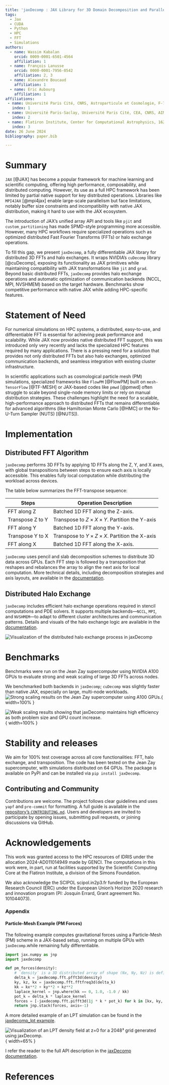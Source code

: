```yaml
---
title: 'jaxDecomp : JAX Library for 3D Domain Decomposition and Parallel FFTs'
tags:
  - Jax
  - CUDA
  - Python
  - HPC
  - FFT
  - Simulations
authors:
  - name: Wassim Kabalan
    orcid: 0009-0001-6501-4564
    affiliation: 1
  - name: François Lanusse
    orcid: 0000-0001-7956-0542
    affiliation: 2, 3
  - name: Alexandre Boucaud
    affiliation: 1
  - name: Eric Aubourg
    affiliation: 1
affiliations:
 - name: Université Paris Cité, CNRS, Astroparticule et Cosmologie, F-75013 Paris, France
   index: 1
 - name: Université Paris-Saclay, Université Paris Cité, CEA, CNRS, AIM, 91191, Gif-sur-Yvette, France
   index: 2
 - name: Flatiron Institute, Center for Computational Astrophysics, 162 5th Avenue, New York, NY 10010, USA
   index: 3
date: 26 June 2024
bibliography: paper.bib

---
```


# Summary


`JAX` \[@JAX] has become a popular framework for machine learning and scientific computing, offering high performance, composability, and distributed computing. However, its use as a full HPC framework has been limited by partial native support for key distributed operations. Libraries like `MPI4JAX` \[@mpi4jax] enable large-scale parallelism but face limitations, notably buffer size constraints and incompatibility with native JAX distribution, making it hard to use with the JAX ecosystem.

The introduction of JAX’s unified array API and tools like `pjit` and `custom_partitioning` has made SPMD-style programming more accessible. However, many HPC workflows require specialized operations such as optimized distributed Fast Fourier Transforms (FFTs) or halo exchange operations.

To fill this gap, we present `jaxDecomp`, a fully differentiable JAX library for distributed 3D FFTs and halo exchanges. It wraps NVIDIA’s `cuDecomp` library \[@cuDecomp], exposing its functionality as JAX primitives while maintaining compatibility with JAX transformations like `jit` and `grad`. Beyond basic distributed FFTs, `jaxDecomp` provides halo exchange operations and automatic optimization of communication backends (NCCL, MPI, NVSHMEM) based on the target hardware. Benchmarks show competitive performance with native JAX while adding HPC-specific features.



# Statement of Need

For numerical simulations on HPC systems, a distributed, easy-to-use, and differentiable FFT is essential for achieving peak performance and scalability. While JAX now provides native distributed FFT support, this was introduced only very recently and lacks the specialized HPC features required by many applications. There is a pressing need for a solution that provides not only distributed FFTs but also halo exchanges, optimized communication backends, and seamless integration with existing cluster infrastructure.

In scientific applications such as cosmological particle mesh (PM) simulations, specialized frameworks like `FlowPM` [@FlowPM] built on `mesh-TensorFlow` [@TF-MESH] or JAX-based codes like `pmwd` [@pmwd] often struggle to scale beyond single-node memory limits or rely on manual distribution strategies. These challenges highlight the need for a scalable, high-performance approach to distributed FFTs that remains differentiable for advanced algorithms (like Hamiltonian Monte Carlo [@HMC] or the No-U-Turn Sampler (NUTS) [@NUTS]).


# Implementation

## Distributed FFT Algorithm

`jaxDecomp` performs 3D FFTs by applying 1D FFTs along the Z, Y, and X axes, with global transpositions between steps to ensure each axis is locally accessible. This enables fully local computation while distributing the workload across devices.

The table below summarizes the FFT-transpose sequence:

| Steps            | Operation Description                                    |
|------------------|----------------------------------------------------------|
| FFT along Z      | Batched 1D FFT along the Z-axis.                         |
| Transpose Z to Y | Transpose to $Z \times X \times Y$. Partition the Y-axis |
| FFT along Y      | Batched 1D FFT along the Y-axis.                         |
| Transpose Y to X | Transpose to $Y \times Z \times X$. Partition the X-axis |
| FFT along X      | Batched 1D FFT along the X-axis.                         |

`jaxDecomp` uses pencil and slab decomposition schemes to distribute 3D data across GPUs. Each FFT step is followed by a transposition that reshapes and rebalances the array to align the next axis for local computation. More technical details, including decomposition strategies and axis layouts, are available in the [documentation](https://jaxdecomp.readthedocs.io/en/latest/02-decomposition.html).


## Distributed Halo Exchange

`jaxDecomp` includes efficient halo exchange operations required in stencil computations and PDE solvers. It supports multiple backends—`NCCL`, `MPI`, and `NVSHMEM`—to adapt to different cluster architectures and communication patterns. Details and visuals of the halo exchange logic are available in the [documentation](https://jaxdecomp.readthedocs.io/en/latest/04-halo_exchange.html).

![Visualization of the distributed halo exchange process in `jaxDecomp`](assets/halo-exchange.svg)


# Benchmarks

Benchmarks were run on the Jean Zay supercomputer using NVIDIA A100 GPUs to evaluate strong and weak scaling of large 3D FFTs across nodes.

We benchmarked both backends in `jaxDecomp`; `cuDecomp` was slightly faster than native JAX, especially on large, multi-node workloads.
![*Strong scaling results on the Jean Zay supercomputer using A100 GPUs.*](assets/strong_scaling.png){ width=100% }

![*Weak scaling results showing that `jaxDecomp` maintains high efficiency as both problem size and GPU count increase.*](assets/weak_scaling.png){ width=100% }


# Stability and releases

We aim for 100% test coverage across all core functionalities: FFT, halo exchange, and transposition. The code has been tested on the Jean Zay supercomputer, with simulations distributed on 64 GPUs. The package is available on PyPI and can be installed via `pip install jaxDecomp`.


## Contributing and Community

Contributions are welcome. The project follows clear guidelines and uses `yapf` and `pre-commit` for formatting. A full guide is available in the [repository’s `CONTRIBUTING.md`](https://github.com/DifferentiableUniverseInitiative/jaxDecomp/blob/main/CONTRIBUTING.md). Users and developers are invited to participate by opening issues, submitting pull requests, or joining discussions via GitHub.

# Acknowledgements

This work was granted access to the HPC resources of IDRIS under the allocation 2024-AD011014949 made by GENCI. The computations in this work were, in part, run at facilities supported by the Scientific Computing Core at the Flatiron Institute, a division of the Simons Foundation.

We also acknowledge the SCIPOL scipol.in2p3.fr funded by the European Research Council (ERC) under the European Union’s Horizon 2020 research and innovation program (PI: Josquin Errard, Grant agreement No. 101044073).


### Appendix

#### Particle-Mesh Example (PM Forces)

The following example computes gravitational forces using a Particle-Mesh (PM) scheme in a JAX-based setup, running on multiple GPUs with `jaxDecomp`.while remaining fully differentiable.


```python
import jax.numpy as jnp
import jaxdecomp

def pm_forces(density):
    # `density` is a 3D distributed array of shape (Nx, Ny, Nz) is defined over the simulation mesh distributed across (y, z) axes
    delta_k = jaxdecomp.fft.pfft3d(density)
    ky, kz, kx = jaxdecomp.fft.fftfreq3d(delta_k)
    kk = kx**2 + ky**2 + kz**2
    laplace_kernel = jnp.where(kk == 0, 1.0, -1.0 / kk)
    pot_k = delta_k * laplace_kernel
    forces = [-jaxdecomp.fft.pifft3d(1j * k * pot_k) for k in [kx, ky, kz]]
    return jnp.stack(forces, axis=-1)
```

A more detailed example of an LPT simulation can be found in the [jaxdecomp_lpt example](https://github.com/DifferentiableUniverseInitiative/jaxDecomp/blob/main/examples/lpt_nbody_demo.py).


![Visualization of an LPT density field at z=0 for a 2048³ grid generated using `jaxDecomp`.](assets/LPT_density_field_z0_2048.png){ width=65% }

I refer the reader to the full API description in the [jaxDecomp documentation](https://jaxdecomp.readthedocs.io/en/latest/01-basic_usage.html).

# References
